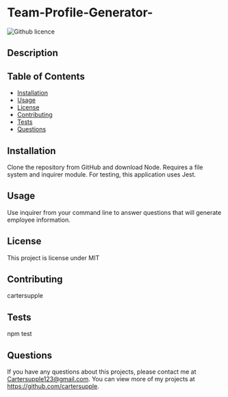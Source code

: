 # Team-Profile-Generator-

![Github licence](http://img.shields.io/badge/license-MIT-blue.svg)

## Description 

## Table of Contents
* [Installation](#installation)
* [Usage](#usage)
* [License](#license)
* [Contributing](#contributing)
* [Tests](#tests)
* [Questions](#questions)

## Installation 
Clone the repository from GitHub and download Node. Requires a file system and inquirer module. For testing, this application uses Jest. 

## Usage 
Use inquirer from your command line to answer questions that will generate employee information. 

## License 
This project is license under MIT

## Contributing 
cartersupple

## Tests
npm test

## Questions
If you have any questions about this projects, please contact me at Cartersupple123@gmail.com. You can view more of my projects at https://github.com/cartersupple.